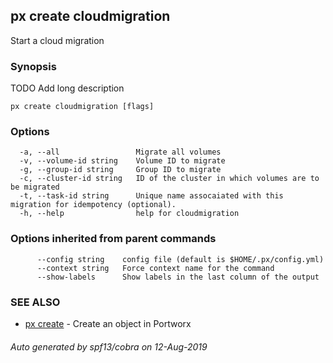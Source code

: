 ## px create cloudmigration

Start a cloud migration

### Synopsis

TODO Add long description

```
px create cloudmigration [flags]
```

### Options

```
  -a, --all                 Migrate all volumes
  -v, --volume-id string    Volume ID to migrate
  -g, --group-id string     Group ID to migrate
  -c, --cluster-id string   ID of the cluster in which volumes are to be migrated
  -t, --task-id string      Unique name assocaiated with this migration for idempotency (optional).
  -h, --help                help for cloudmigration
```

### Options inherited from parent commands

```
      --config string    config file (default is $HOME/.px/config.yml)
      --context string   Force context name for the command
      --show-labels      Show labels in the last column of the output
```

### SEE ALSO

* [px create](px_create.md)	 - Create an object in Portworx

###### Auto generated by spf13/cobra on 12-Aug-2019
